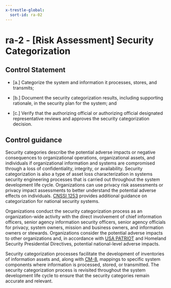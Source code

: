 ```yaml
---
x-trestle-global:
  sort-id: ra-02
---
```


# ra-2 - \[Risk Assessment\] Security Categorization

## Control Statement

- \[a.\] Categorize the system and information it processes, stores, and transmits;

- \[b.\] Document the security categorization results, including supporting rationale, in the security plan for the system; and

- \[c.\] Verify that the authorizing official or authorizing official designated representative reviews and approves the security categorization decision.

## Control guidance

Security categories describe the potential adverse impacts or negative consequences to organizational operations, organizational assets, and individuals if organizational information and systems are compromised through a loss of confidentiality, integrity, or availability. Security categorization is also a type of asset loss characterization in systems security engineering processes that is carried out throughout the system development life cycle. Organizations can use privacy risk assessments or privacy impact assessments to better understand the potential adverse effects on individuals. [CNSSI 1253](#4e4fbc93-333d-45e6-a875-de36b878b6b9) provides additional guidance on categorization for national security systems.

Organizations conduct the security categorization process as an organization-wide activity with the direct involvement of chief information officers, senior agency information security officers, senior agency officials for privacy, system owners, mission and business owners, and information owners or stewards. Organizations consider the potential adverse impacts to other organizations and, in accordance with [USA PATRIOT](#13f0c39d-eaf7-417a-baef-69a041878bb5) and Homeland Security Presidential Directives, potential national-level adverse impacts.

Security categorization processes facilitate the development of inventories of information assets and, along with [CM-8](#cm-8), mappings to specific system components where information is processed, stored, or transmitted. The security categorization process is revisited throughout the system development life cycle to ensure that the security categories remain accurate and relevant.
